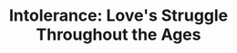 ---
layout: film

excerpt: Intolerance and its terrible effects are examined in four historical eras. In ancient Babylon, a mountain girl is caught up in the religious rivalry that leads to the city's downfall. In Judea, the hypocritical Pharisees condemn Jesus Christ. In 1572 Paris, unaware of the impending St. Bartholomew's Day Massacre, two young Huguenots prepare for marriage. Finally, in modern America, social reformers destroy the lives of a young woman and her beloved.
title: Intolerance&#58; Love's Struggle Throughout the Ages
runtime: 163
genre:
- History
- War
- Drama
- Silent
silent: yes
decade: 1910s
recommended: yes
editors-rating: 4.5
image:  /feature-images/intolerance-1916.jpg
video:  https://www.youtube.com/embed/GSZHKbEFHwA?rel=0&amp;controls=0&amp;showinfo=0?start=60
synopsis: Intolerance and its terrible effects are examined in four historical eras. In ancient Babylon, a mountain girl is caught up in the religious rivalry that leads to the city's downfall. In Judea, the hypocritical Pharisees condemn Jesus Christ. In 1572 Paris, unaware of the impending St. Bartholomew's Day Massacre, two young Huguenots prepare for marriage. Finally, in modern America, social reformers destroy the lives of a young woman and her beloved.
director:  D.W. Griffith
year: 1916
country: USA
cast:  
- Lillian Gish
- Douglas Fairbanks
- Mae Marsh
imdb: http://www.imdb.com/title/tt0006864/?ref_=nv_sr_1

--- 